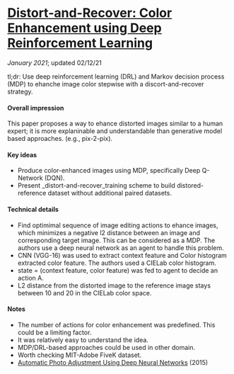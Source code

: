 # [Distort-and-Recover: Color Enhancement using Deep Reinforcement Learning](https://openaccess.thecvf.com/content_cvpr_2018/papers/Park_Distort-and-Recover_Color_Enhancement_CVPR_2018_paper.pdf)

_January 2021_; updated 02/12/21

tl;dr: Use deep reinforcement learning (DRL) and Markov decision process (MDP) to ehanche image color stepwise with a discort-and-recover strategy.

#### Overall impression
This paper proposes a way to ehance distorted images similar to a human expert; it is more explaninable and understandable than generative model based approaches. (e.g., pix-2-pix).

#### Key ideas
- Produce color-enhanced images using MDP, specifically Deep Q-Network (DQN).
- Present _distort-and-recover_training scheme to build distored-reference dataset without additional paired datasets.

#### Technical details
- Find optimimal sequence of image editing actions to ehance images, which minimizes a negative l2 distance between an image and corresponding target image. This can be considered as a MDP. The authors use a deep neural network as an agent to handle this problem.
- CNN (VGG-16) was used to extract context feature and Color histogram extracted color feature. The authors used a CIELab color histogram.
- state = (context feature, color feature) was fed to agent to decide an action A.
- L2 distance from the distorted image to the reference image stays between 10 and 20 in the CIELab color space.


#### Notes
- The number of actions for color enhancement was predefined. This could be a limiting factor.
- It was relatively easy to understand the idea.
- MDP/DRL-based approaches could be used in other domain.
- Worth checking MIT-Adobe FiveK dataset.
- [Automatic Photo Adjustment Using Deep Neural Networks](https://arxiv.org/pdf/1412.7725.pdf) (2015)
